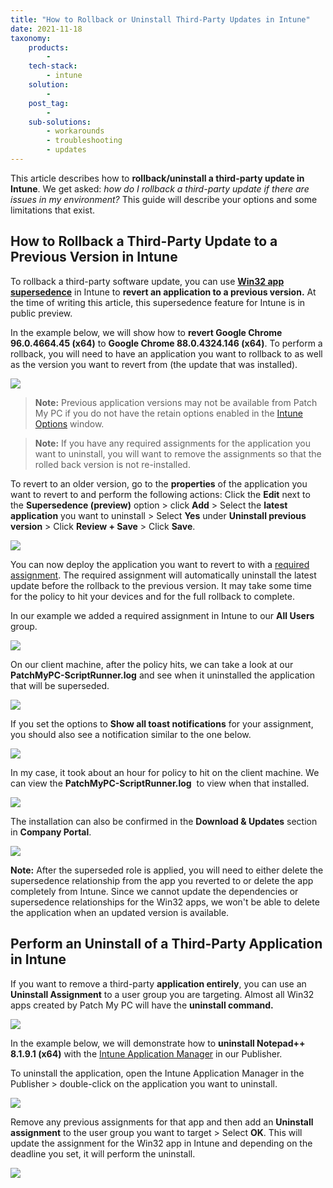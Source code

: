 ```yaml
---
title: "How to Rollback or Uninstall Third-Party Updates in Intune"
date: 2021-11-18
taxonomy:
    products:
        - 
    tech-stack:
        - intune
    solution:
        - 
    post_tag:
        - 
    sub-solutions:
        - workarounds
        - troubleshooting
        - updates
---
```


This article describes how to **rollback/uninstall a third-party update in Intune**. We get asked: _how do I rollback a third-party update if there are issues in my environment?_ This guide will describe your options and some limitations that exist.

## How to Rollback a Third-Party Update to a Previous Version in Intune

To rollback a third-party software update, you can use [**Win32 app supersedence**](https://docs.microsoft.com/en-us/mem/intune/apps/apps-win32-supersedence) in Intune to **revert an application to a previous version.** At the time of writing this article, this supersedence feature for Intune is in public preview.

In the example below, we will show how to **revert Google Chrome 96.0.4664.45 (x64)** to **Google Chrome 88.0.4324.146 (x64)**. To perform a rollback, you will need to have an application you want to rollback to as well as the version you want to revert from (the update that was installed).

![](/_images/intune-rollback-1.png)

> **Note:** Previous application versions may not be available from Patch My PC if you do not have the retain options enabled in the [Intune Options](https://patchmypc.com/intune-application-creation-options) window. 

> **Note:** If you have any required assignments for the application you want to uninstall, you will want to remove the assignments so that the rolled back version is not re-installed. 

To revert to an older version, go to the **properties** of the application you want to revert to and perform the following actions: Click the **Edit** next to the **Supersedence (preview)** option > click **Add** > Select the **latest application** you want to uninstall > Select **Yes** under **Uninstall previous version** > Click **Review + Save** > Click **Save**.

![](/_images/intune-rolback-8.gif)

You can now deploy the application you want to revert to with a [required assignment](https://docs.microsoft.com/en-us/mem/intune/apps/apps-win32-add#step-7-assignments). The required assignment will automatically uninstall the latest update before the rollback to the previous version. It may take some time for the policy to hit your devices and for the full rollback to complete.

In our example we added a required assignment in Intune to our **All Users** group.

![](/_images/intune-rollback-10.png)

On our client machine, after the policy hits, we can take a look at our **PatchMyPC-ScriptRunner.log** and see when it uninstalled the application that will be superseded.

![](/_images/intune-rollback-11.png)

If you set the options to **Show all toast notifications** for your assignment, you should also see a notification similar to the one below.

![](/_images/intune-rollback-12.png)

In my case, it took about an hour for policy to hit on the client machine. We can view the **PatchMyPC-ScriptRunner.log**  to view when that installed.

![](/_images/intune-rollback-14.png)

The installation can also be confirmed in the **Download & Updates** section in **Company Portal**.

![](/_images/intune-rollback-13.png)

**Note:** After the superseded role is applied, you will need to either delete the supersedence relationship from the app you reverted to or delete the app completely from Intune. Since we cannot update the dependencies or supersedence relationships for the Win32 apps, we won't be able to delete the application when an updated version is available. 

## Perform an Uninstall of a Third-Party Application in Intune

If you want to remove a third-party **application entirely**, you can use an **Uninstall Assignment** to a user group you are targeting. Almost all Win32 apps created by Patch My PC will have the **uninstall command.** 

![](/_images/intune-rollback-9.png)

In the example below, we will demonstrate how to **uninstall Notepad++ 8.1.9.1 (x64)** with the [Intune Application Manager](https://patchmypc.com/intune-application-manager-utility) in our Publisher.

To uninstall the application, open the Intune Application Manager in the Publisher > double-click on the application you want to uninstall.

![](/_images/intune-rollback-15.png)

Remove any previous assignments for that app and then add an **Uninstall assignment** to the user group you want to target > Select **OK**. This will update the assignment for the Win32 app in Intune and depending on the deadline you set, it will perform the uninstall.

![](/_images/intune-rollback-16.png)